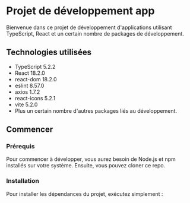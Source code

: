 # Projet de développement app

Bienvenue dans ce projet de développement d'applications utilisant TypeScript, React et un certain nombre de packages de développement.

## Technologies utilisées

* TypeScript 5.2.2
* React 18.2.0
* react-dom 18.2.0
* eslint 8.57.0
* axios 1.7.2
* react-icons 5.2.1
* vite 5.2.0
* Plus un certain nombre d'autres packages liés au développement.

## Commencer

### Prérequis

Pour commencer à développer, vous aurez besoin de Node.js et npm installés sur votre système. Ensuite, vous pouvez cloner ce repo.

### Installation

Pour installer les dépendances du projet, exécutez simplement :

